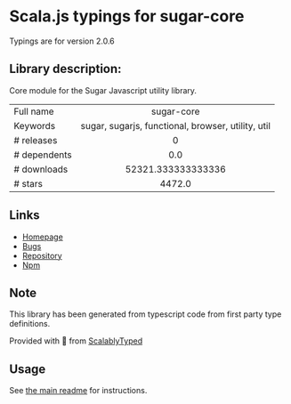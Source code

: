 
# Scala.js typings for sugar-core

Typings are for version 2.0.6

## Library description:
Core module for the Sugar Javascript utility library.

|                    |                 |
| ------------------ | :-------------: |
| Full name          | sugar-core |
| Keywords           | sugar, sugarjs, functional, browser, utility, util |
| # releases         | 0 |
| # dependents       | 0.0 |
| # downloads        | 52321.333333333336 |
| # stars            | 4472.0 |

## Links
- [Homepage](https://sugarjs.com/)
- [Bugs](https://github.com/andrewplummer/Sugar/issues)
- [Repository](https://github.com/andrewplummer/Sugar)
- [Npm](https://www.npmjs.com/package/sugar-core)
    


## Note
This library has been generated from typescript code from first party type definitions.

Provided with :purple_heart: from [ScalablyTyped](https://github.com/oyvindberg/ScalablyTyped)

## Usage
See [the main readme](../../readme.md) for instructions.


